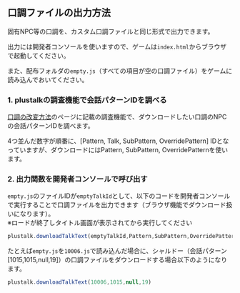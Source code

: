 ## 口調ファイルの出力方法
固有NPC等の口調を、カスタム口調ファイルと同じ形式で出力できます。  

出力には開発者コンソールを使いますので、ゲームは`index.html`からブラウザで起動してください。

また、配布フォルダの`empty.js`（すべての項目が空の口調ファイル）をゲームに読み込んでおいてください。  

### 1. plustalkの調査機能で会話パターンIDを調べる
[口調の改変方法](USAGE.md)のページに記載の調査機能で、ダウンロードしたい口調のNPCの会話パターンIDを調べます。

4つ並んだ数字が順番に、[Pattern, Talk, SubPattern, OverridePattern] IDとなっていますが、ダウンロードにはPattern, SubPattern, OverridePatternを使います。

### 2. 出力関数を開発者コンソールで呼び出す
`empty.js`のファイルIDが`emptyTalkId`として、以下のコードを開発者コンソールで実行することで口調ファイルを出力できます（ブラウザ機能でダウンロード扱いになります）。  
※ロードが終了しタイトル画面が表示されてから実行してください

```js
plustalk.downloadTalkText(emptyTalkId,Pattern,SubPattern,OverridePattern)
```

たとえば`empty.js`を`10006.js`で読み込んだ場合に、シャルドー（会話パターン[1015,1015,null,19]）の口調ファイルをダウンロードする場合以下のようになります。

```js
plustalk.downloadTalkText(10006,1015,null,19)
```


